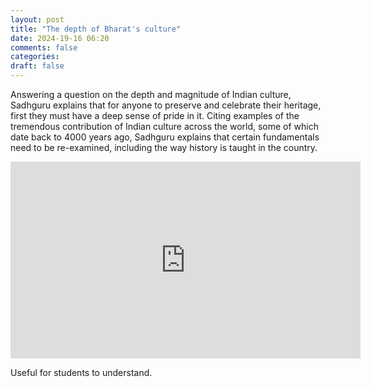 ```yaml
---
layout: post
title: "The depth of Bharat's culture"
date: 2024-19-16 06:20
comments: false
categories:
draft: false
---
```


Answering a question on the depth and magnitude of Indian culture, Sadhguru explains that for anyone to preserve and celebrate their heritage, first they must have a deep sense of pride in it. Citing examples of the tremendous contribution of Indian culture across the world, some of which date back to 4000 years ago, Sadhguru explains that certain fundamentals need to be re-examined, including the way history is taught in the country.


<iframe width="560" height="315" src="https://www.youtube.com/embed/xTIKoD9E3ug?si=8laLae60Oh3HBgYn" title="YouTube video player" frameborder="0" allow="accelerometer; autoplay; clipboard-write; encrypted-media; gyroscope; picture-in-picture; web-share" referrerpolicy="strict-origin-when-cross-origin" allowfullscreen></iframe>

Useful for students to understand.